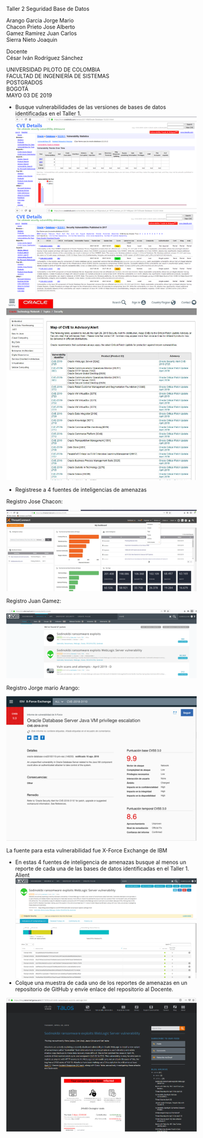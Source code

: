 Taller 2 Seguridad Base de Datos  
  
  
Arango Garcia Jorge Mario  
Chacon Prieto Jose Alberto  
Gamez Ramirez Juan Carlos  
Sierra Nieto Joaquin  


Docente  
César Iván Rodríguez Sánchez  
  
  
UNIVERSIDAD PILOTO DE COLOMBIA  
FACULTAD DE INGENIERÍA DE SISTEMAS  
POSTGRADOS  
BOGOTÁ  
MAYO 03 DE 2019



* Busque vulnerabilidades de las versiones de bases de datos identificadas en el Taller 1. 
![Image of Yaktocat](https://raw.githubusercontent.com/jomaarango/Taller2G1/BorradorTaller1G1/CVE.PNG)  
![Image of Yaktocat](https://raw.githubusercontent.com/jomaarango/Taller2G1/BorradorTaller1G1/CVE2.PNG)  
  
  
![Image of Yaktocat](https://raw.githubusercontent.com/jomaarango/Taller2G1/BorradorTaller1G1/CVEJoseChacon.JPG)    
* Registrese a 4 fuentes de inteligencias de amenazas  

Registro Jose Chacon:  

![Image of Yaktocat](https://raw.githubusercontent.com/jomaarango/Taller2G1/BorradorTaller1G1/Registrojose.JPG)

Registro Juan Gamez:  

![Image of Yaktocat](https://raw.githubusercontent.com/jomaarango/Taller2G1/BorradorTaller1G1/alient.PNG)

Registro Jorge mario Arango:

![Image of Yaktocat](https://github.com/jomaarango/Taller2G1/blob/BorradorTaller1G1/vulnerabilidad%20oracle%20.png?raw=true)

La fuente para esta vulnerabilidad fue X-Force Exchange de IBM


* En estas 4 fuentes de inteligencia de amenazas busque al menos un reporte de cada una de las bases de datos identificadas en         el Taller 1.    
Alient
![Image of Yaktocat](https://raw.githubusercontent.com/jomaarango/Taller2G1/BorradorTaller1G1/alient2.PNG)
* Colque una muestra de cada uno de los reportes de amenazas en un repositorio de GitHub y envíe enlace del repositorio al Docente.    
   

![Image of Yaktocat](https://raw.githubusercontent.com/jomaarango/Taller2G1/BorradorTaller1G1/talos.PNG)
